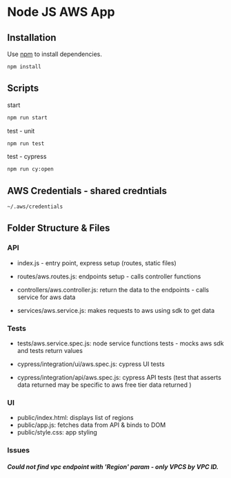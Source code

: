 # Node JS AWS App

## Installation

Use [npm](https://www.npmjs.com/) to install dependencies.

```bash
npm install
```

## Scripts

start

```bash
npm run start
```

test - unit

```bash
npm run test
```

test - cypress

```bash
npm run cy:open
```

## AWS Credentials - shared credntials

```bash
~/.aws/credentials
```

## Folder Structure & Files

### API

- index.js - entry point, express setup (routes, static files)

- routes/aws.routes.js: endpoints setup - calls controller functions

- controllers/aws.controller.js: return the data to the endpoints - calls service for aws data

- services/aws.service.js: makes requests to aws using sdk to get data

### Tests

- tests/aws.service.spec.js: node service functions tests - mocks aws sdk and tests return values

- cypress/integration/ui/aws.spec.js: cypress UI tests

- cypress/integration/api/aws.spec.js: cypress API tests (test that asserts data returned may be specific to aws free tier data returned )

### UI

- public/index.html: displays list of regions
- public/app.js: fetches data from API & binds to DOM
- public/style.css: app styling

### Issues

##### Could not find vpc endpoint with 'Region' param - only VPCS by VPC ID.
